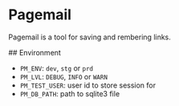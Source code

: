 # Pagemail

Pagemail is a tool for saving and rembering links.

## Environment

- `PM_ENV`: `dev`, `stg` or `prd`
- `PM_LVL`: `DEBUG`, `INFO` or `WARN`
- `PM_TEST_USER`: user id to store session for
- `PM_DB_PATH`: path to sqlite3 file
